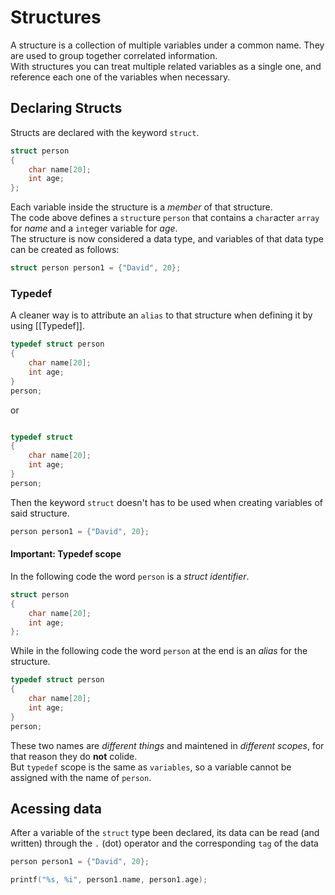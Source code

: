 # Structures
A structure is a collection of multiple variables under a common name. They are used to group together correlated information.  
With structures you can treat multiple related variables as a single one, and reference each one of the variables when necessary.  

## Declaring Structs
Structs are declared with the keyword `struct`.

```c
struct person
{
    char name[20];
    int age;
};
```
Each variable inside the structure is a *member* of that structure.  
The code above defines a `struct`ure `person` that contains a `char`acter `array` for *name* and a `int`eger variable for *age*.  
The structure is now considered a data type, and variables of that data type can be created as follows:  

```c
struct person person1 = {"David", 20};
```

### Typedef
A cleaner way is to attribute an `alias` to that structure when defining it by using [[Typedef]].  

```c
typedef struct person
{
    char name[20];
    int age;
} 
person;
```
 or
```c

typedef struct
{
    char name[20];
    int age;
}
person;
```

Then the keyword `struct` doesn't has to be used when creating variables of said structure.  
```c
person person1 = {"David", 20};
```

#### Important: Typedef scope
In the following code the word `person` is a *struct identifier*.
```c
struct person
{
    char name[20];
    int age;
};
```

While in the following code the word `person` at the end is an *alias* for the structure.
```c
typedef struct person
{
    char name[20];
    int age;
} 
person;
```
These two names are *different things* and maintened in *different scopes*, for that reason they do **not** colide.  
But `typedef` scope is the same as `variables`, so a variable cannot be assigned with the name of `person`.

## Acessing data
After a variable of the `struct` type been declared, its data can be read (and written) through the `.` (dot) operator and the corresponding `tag` of the data  
```c
person person1 = {"David", 20};

printf("%s, %i", person1.name, person1.age);
```
